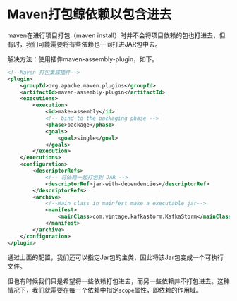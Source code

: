 # Maven打包鲸依赖以包含进去

maven在进行项目打包（maven install）时并不会将项目依赖的包也打进去，但有时，我们可能需要将有些依赖也一同打进JAR包中去。

解决方法：使用插件maven-assembly-plugin，如下。

```xml
<!--Maven 打包集成插件-->
<plugin>
    <groupId>org.apache.maven.plugins</groupId>
    <artifactId>maven-assembly-plugin</artifactId>
    <executions>
        <execution>
            <id>make-assembly</id>
            <!-- bind to the packaging phase -->
            <phase>package</phase>
            <goals>
                <goal>single</goal>
            </goals>
        </execution>
    </executions>
    <configuration>
        <descriptorRefs>
            <!-- 将依赖一起打包到 JAR -->
            <descriptorRef>jar-with-dependencies</descriptorRef>
        </descriptorRefs>
        <archive>
            <!--Main class in mainfest make a executable jar-->
            <manifest>
                <mainClass>com.vintage.kafkastorm.KafkaStorm</mainClass>
            </manifest>
        </archive>
    </configuration>
</plugin>
```

通过上面的配置，我们还可以指定Jar包的主类，因此将该Jar包变成一个可执行文件。

但也有时候我们只是希望将一些依赖打包进去，而另一些依赖并不打包进去。这种情况下，我们就需要在每一个依赖中指定`scope`属性，即依赖的作用域。

